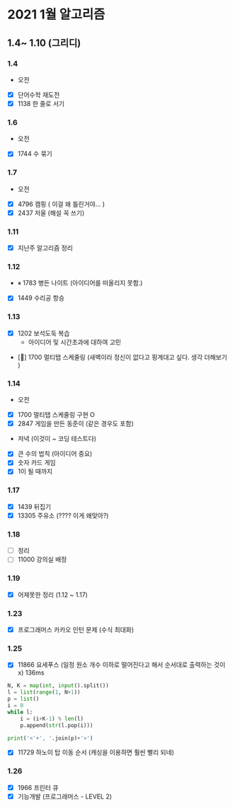# 2021 1월 알고리즘 

## 1.4~ 1.10 (그리디)

### 1.4
- 오전
- [x] 단어수학 재도전 
- [x] 1138  한 줄로 서기

### 1.6
- 오전
- [x] 1744 수 묶기

### 1.7
- 오전
- [x] 4796 캠핑 ( 이걸 왜 틀린거야... )
- [x] 2437 저울 (해설 꼭 쓰기)

### 1.11 
- [x] 지난주 알고리즘 정리

### 1.12
- ⏸ 1783 병든 나이트 (아이디어를 떠올리지 못함.)
- [x] 1449 수리공 항승

### 1.13
- [x] 1202 보석도둑 복습
    - 아이디어 및 시간초과에 대하여 고민
    
- [💢] 1700 멀티탭 스케줄링 (새벽이라 정신이 없다고 핑계대고 싶다. 생각 더해보기 )




### 1.14
- 오전 
- [x] 1700 멀티탭 스케줄링 구현 O
- [x] 2847 게임을 만든 동준이 (같은 경우도 포함)

- 저녁 (이것이 ~ 코딩 테스트다)
- [x] 큰 수의 법칙 (아이디어 중요)
- [x] 숫자 카드 게임
- [x] 1이 될 때까지

### 1.17
- [x] 1439 뒤집기 
- [x] 13305 주유소 (???? 이게 왜맞아?) 

### 1.18 
- [ ] 정리
- [ ] 11000 강의실 배정

### 1.19 
- [x] 어제못한 정리 (1.12 ~ 1.17)

### 1.23

- [x] 프로그래머스 카카오 인턴 문제 (수식 최대화)

### 1.25

- [x] 11866 요세푸스 (일정 원소 개수 이하로 떨어진다고 해서 순서대로 출력하는 것이 x) 136ms
```python 
N, K = map(int, input().split())
l = list(range(1, N+1))
p = list()
i = 0
while l:
    i = (i+K-1) % len(l)
    p.append(str(l.pop(i)))

print('<'+', '.join(p)+'>')
```

 - [x] 11729 하노이 탑 이동 순서 (캐싱을 이용하면 훨씬 빨리 되네)
 
 ### 1.26
 
 - [x] 1966 프린터 큐 
 - [x] 기능개발 (프로그래머스 - LEVEL 2)